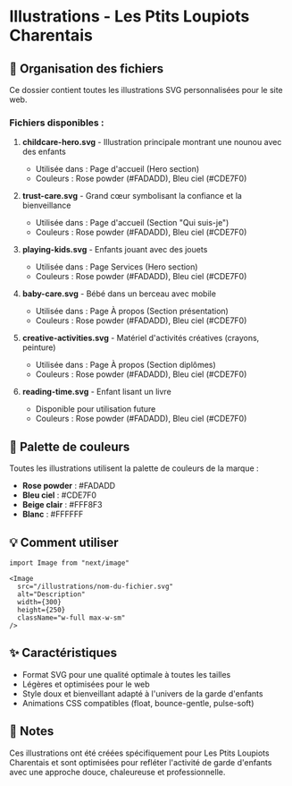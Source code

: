 # Illustrations - Les Ptits Loupiots Charentais

## 📁 Organisation des fichiers

Ce dossier contient toutes les illustrations SVG personnalisées pour le site web.

### Fichiers disponibles :

1. **childcare-hero.svg** - Illustration principale montrant une nounou avec des enfants
   - Utilisée dans : Page d'accueil (Hero section)
   - Couleurs : Rose powder (#FADADD), Bleu ciel (#CDE7F0)

2. **trust-care.svg** - Grand cœur symbolisant la confiance et la bienveillance
   - Utilisée dans : Page d'accueil (Section "Qui suis-je")
   - Couleurs : Rose powder (#FADADD), Bleu ciel (#CDE7F0)

3. **playing-kids.svg** - Enfants jouant avec des jouets
   - Utilisée dans : Page Services (Hero section)
   - Couleurs : Rose powder (#FADADD), Bleu ciel (#CDE7F0)

4. **baby-care.svg** - Bébé dans un berceau avec mobile
   - Utilisée dans : Page À propos (Section présentation)
   - Couleurs : Rose powder (#FADADD), Bleu ciel (#CDE7F0)

5. **creative-activities.svg** - Matériel d'activités créatives (crayons, peinture)
   - Utilisée dans : Page À propos (Section diplômes)
   - Couleurs : Rose powder (#FADADD), Bleu ciel (#CDE7F0)

6. **reading-time.svg** - Enfant lisant un livre
   - Disponible pour utilisation future
   - Couleurs : Rose powder (#FADADD), Bleu ciel (#CDE7F0)

## 🎨 Palette de couleurs

Toutes les illustrations utilisent la palette de couleurs de la marque :
- **Rose powder** : #FADADD
- **Bleu ciel** : #CDE7F0
- **Beige clair** : #FFF8F3
- **Blanc** : #FFFFFF

## 💡 Comment utiliser

```tsx
import Image from "next/image"

<Image
  src="/illustrations/nom-du-fichier.svg"
  alt="Description"
  width={300}
  height={250}
  className="w-full max-w-sm"
/>
```

## ✨ Caractéristiques

- Format SVG pour une qualité optimale à toutes les tailles
- Légères et optimisées pour le web
- Style doux et bienveillant adapté à l'univers de la garde d'enfants
- Animations CSS compatibles (float, bounce-gentle, pulse-soft)

## 📝 Notes

Ces illustrations ont été créées spécifiquement pour Les Ptits Loupiots Charentais et sont optimisées pour refléter l'activité de garde d'enfants avec une approche douce, chaleureuse et professionnelle.
